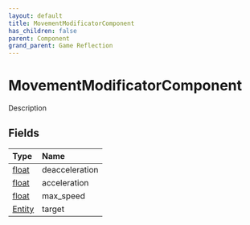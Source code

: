 ```yaml
---
layout: default
title: MovementModificatorComponent
has_children: false
parent: Component
grand_parent: Game Reflection
---
```

# MovementModificatorComponent
Description 

## Fields

| Type | Name |
|:-------------|:--------------|
| [float](/docs/game-reflection/components/float) | deacceleration |
| [float](/docs/game-reflection/components/float) | acceleration |
| [float](/docs/game-reflection/components/float) | max_speed |
| [Entity](/docs/game-reflection/classes/entity) | target |


